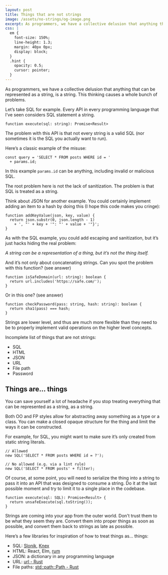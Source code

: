 ```yaml
---
layout: post
title: Things that are not strings
image: /assets/no-strings/og-image.png
excerpt: As programmers, we have a collective delusion that anything that can be represented as a string, is a string. This thinking causes a whole bunch of problems.
css: |
  em {
    font-size: 150%;
    line-height: 1.3;
    margin: 40px 0px;
    display: block;
  }
  .hint {
    opacity: 0.5;
    cursor: pointer;
  }
---
```


As programmers, we have a collective delusion that anything that can be represented as a string, is a string. This thinking causes a whole bunch of problems.

Let’s take SQL for example. Every API in every programming language that I’ve seen considers SQL statement a string.

```
function execute(sql: string): Promise<Result>
```

The problem with this API is that not every string is a valid SQL (nor sometimes it is the SQL you actually want to run).

Here’s a classic example of the misuse:

```
const query = 'SELECT * FROM posts WHERE id = '
  + params.id;
```

In this example `params.id` can be anything, including invalid or malicious SQL.

The root problem here is not the lack of sanitization. The problem is that SQL is treated as a string.

Think about JSON for another example. You could certainly implement adding an item to a hash by doing this (I hope this code makes you cringe):

```
function addKeyValue(json, key, value) {
  return json.substr(0, json.length - 1)
    + ', "' + key + '": "' + value + '"}';
}
```

As with the SQL example, you could add escaping and sanitization, but it’s just hacks hiding the real problem:

<em>A string can be a representation of a thing, but it’s not the thing itself.</em>

And it’s not only about concatenating strings. Can you spot the problem with this function? <span class="hint" onclick="event.target.innerText = 'This URL will be marked as safe by the code below https://evil.com/https://safe.com/'">(see answer)</span>

```
function isSafeDomain(url: string): boolean {
  return url.includes('https://safe.com/');
}
```

Or in this one? <span class="hint" onclick="event.target.innerText = 'This code is prone to timing attacks'">(see answer)</span>

```
function checkPassword(pass: string, hash: string): boolean {
  return sha1(pass) === hash;
}
```

Strings are lower level, and thus are much more flexible than they need to be to properly implement valid operations on the higher level concepts.

Incomplete list of things that are not strings:

- SQL
- HTML
- JSON
- URL
- File path
- Password

## Things are… things

You can save yourself a lot of headache if you stop treating everything that can be represented as a string, as a string.

Both OO and FP styles allow for abstracting away something as a type or a class. You can make a closed opaque structure for the thing and limit the ways it can be constructed.

For example, for SQL, you might want to make sure it’s only created from static string literals.

```
// Allowed
new SQL('SELECT * FROM posts WHERE id = ?');

// No allowed (e.g. via a lint rule)
new SQL('SELECT * FROM posts' + filter);
```

Of course, at some point, you will need to serialize the thing into a string to pass it into an API that was designed to consume a string. Do it at the last possible moment and try to limit it to a single place in the codebase.

```
function execute(sql: SQL): Promise<Result> {
  return unsafeExecute(sql.toString());
}
```

Strings are coming into your app from the outer world. Don't trust them to be what they seem they are. Convert them into proper things as soon as possible, and convert them back to strings as late as possible.

Here’s a few libraries for inspiration of how to treat things as… things:

- SQL: [Slonik](https://github.com/gajus/slonik), [Knex](http://knexjs.org/)
- HTML: React, Elm, [rum](https://github.com/tonsky/rum)
- JSON: a dictionary in any programming language
- URL: [url - Rust](https://docs.rs/url/2.1.1/url/)
- File paths: [std::path::Path - Rust](https://doc.rust-lang.org/std/path/struct.Path.html)
